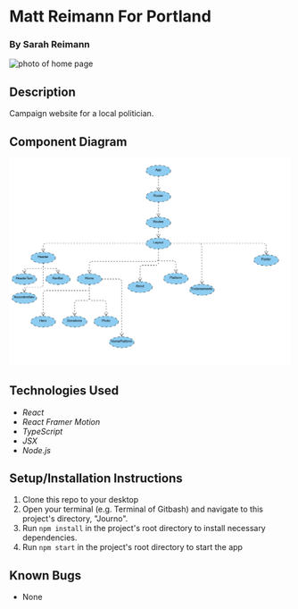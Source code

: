 # Matt Reimann For Portland

### By Sarah Reimann

![photo of home page](https://srportfolio.blob.core.windows.net/portfolio2-images/mattreimann.png)

## Description

Campaign website for a local politician.

## Component Diagram
![photo of component diagram](./src/assets/imgs/component-diagram.png)

## Technologies Used
* _React_
* _React Framer Motion_
* _TypeScript_
* _JSX_
* _Node.js_

## Setup/Installation Instructions
1. Clone this repo to your desktop
2. Open your terminal (e.g. Terminal of Gitbash) and navigate to this project's directory, "Journo".
3. Run ```npm install``` in the project's root directory to install necessary dependencies.
4. Run ```npm start``` in the project's root directory to start the app

## Known Bugs
* None
